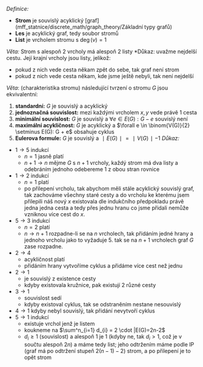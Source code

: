 *Definice:*
- **Strom** je souvislý acyklický [graf](mff_statnice/discrete_math/graph_theory/Základní typy grafů)
- **Les** je acyklický graf, tedy soubor stromů
- **List** je vrcholem stromu s $\deg(v) = 1$ 

*Věta:* Strom s alespoň 2 vrcholy má alespoň 2 listy
*Důkaz: uvažme nejdelší cestu. Její krajní vrcholy jsou listy, jelikož:
- pokud z nich vede cesta někam zpět do sebe, tak graf není strom
- pokud z nich vede cesta někam, kde jsme ještě nebyli, tak není nejdelší

*Věta*: (charakteristika stromu) následující tvrzení o stromu $G$ jsou ekvivalentní:
1. **standardní:** $G$ je souvislý a acyklický
2. **jednoznačná souvislost:** mezi každými vrcholem $x,y$ vede právě 1 cesta
3. **minimální souvislost:** $G$ je souvislý a $\forall e \in E(G): G-e$ souvislý není
4. **maximální acykličnost:** $G$ je acyklický a $\forall e \in \binom{V(G)}{2} \setminus E(G): G + e$ obsahuje cyklus
5. **Eulerova formule:** $G$ je souvislý a $∣E(G)∣=∣V(G)∣−1$
*Důkaz:*
- $1 \to 5$ indukcí
	- $n=1$ jasně platí
	- $n+1 \to n$ mějme $G$ s $n+1$ vrcholy, každý strom má dva listy a odebráním jednoho odebereme 1 z obou stran rovnice
- $1\to 2$ indukcí
	- $n=1$ platí
	- po přilepení vrcholu, tak abychom měli stále acyklický souvislý graf, tak zachováme všechny staré cesty a do vrcholu ke kterému jsem přilepili náš nový $x$ existovala dle indukčního předpokladu právě jedna jedna cesta a tedy přes jednu hranu co jsme přidali nemůže vzniknou více cest do $x$.
- $5\to 3$ indukcí
	- $n=2$ platí
	- $n \to n+1$ rozpadne-li se na $n$ vrcholech, tak přidáním jedné hrany a jednoho vrcholu jako to vyžaduje $5.$ tak se na $n+1$ vrcholech graf $G$ zase rozpadne.
 - $2 \to 4$
	 - acykličnost platí 
	 - přidáním hrany vytvoříme cyklus a přidáme více cest než jednu
- $2\to 1$ 
	- je souvislý z existence cesty
	- kdyby existovala kružnice, pak existují 2 různé cesty
- $3\to 1$
	- souvislost sedí
	- kdyby existoval cyklus, tak se odstraněním nestane nesouvislý
- $4 \to 1$ kdyby nebyl souvislý, tak přidání nevytvoří cyklus
- $5\to 1$ indukcí
	- existuje vrchol jenž je listem
	- koukneme na $\sum^n_{i=1} d_{i} = 2 \cdot |E(G)=2n-2$
	-  $d_{i}\geq 1$ (souvislost) a alespoň 1 je 1 (kdyby ne, tak $d_{i}>1$, což je v součtu alespoň $2n$) a máme tedy list; jeho odtržením máme podle IP (graf má po odtržení stupeň $2(n−1)−2$) strom, a po přilepení je to opět strom